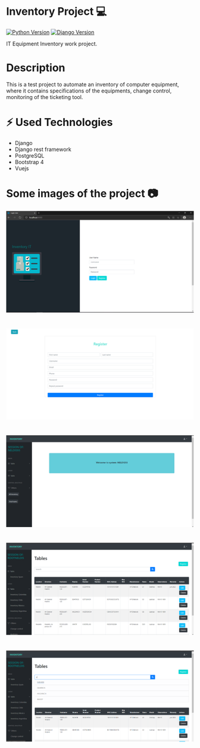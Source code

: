 # Inventory Project :computer:

[![Python Version](https://img.shields.io/badge/python-3.8-brightgreen.svg)](https://python.org)
[![Django Version](https://img.shields.io/badge/django-3.0.8-brightgreen.svg)](https://djangoproject.com)

IT Equipment Inventory work project.

# Description

This is a test project to automate an inventory of computer equipment, where it contains specifications of the equipments, change control, monitoring of the ticketing tool.

# ⚡ Used Technologies
- Django
- Django rest framework
- PostgreSQL
- Bootstrap 4
- Vuejs 

# Some images of the project :camera: 

![image](Inventoryit/media/Screenshot/Page.png)

#

![image](Inventoryit/media/Screenshot/Page-2.png)

#

![image](Inventoryit/media/Screenshot/Page-3.png)

#

![image](Inventoryit/media/Screenshot/Page-4.png)

#

![image](Inventoryit/media/Screenshot/Page-5.png)
